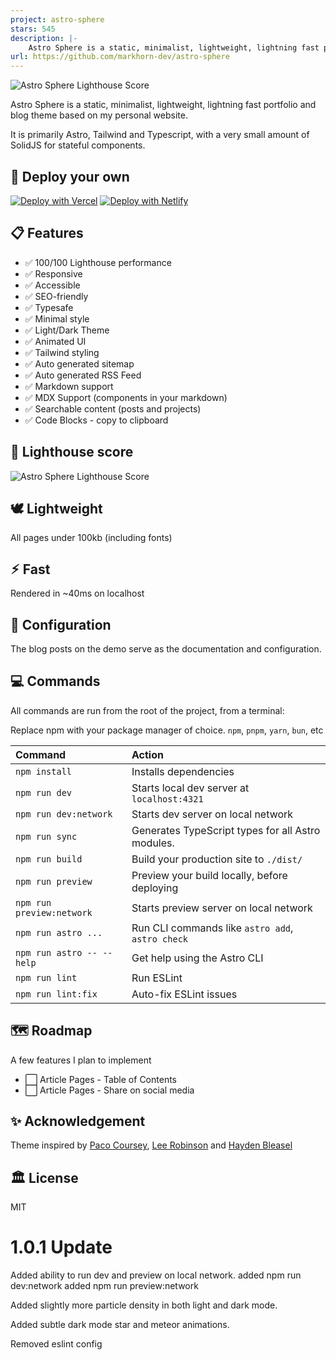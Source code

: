 ```yaml
---
project: astro-sphere
stars: 545
description: |-
    Astro Sphere is a static, minimalist, lightweight, lightning fast portfolio and blog.
url: https://github.com/markhorn-dev/astro-sphere
---
```


![Astro Sphere Lighthouse Score](_astrosphere.jpg)

Astro Sphere is a static, minimalist, lightweight, lightning fast portfolio and blog theme based on my personal website.

It is primarily Astro, Tailwind and Typescript, with a very small amount of SolidJS for stateful components.

## 🚀 Deploy your own

[![Deploy with Vercel](_deploy_vercel.svg)](https://vercel.com/new/clone?repository-url=https://github.com/markhorn-dev/astro-sphere)  [![Deploy with Netlify](_deploy_netlify.svg)](https://app.netlify.com/start/deploy?repository=https://github.com/markhorn-dev/astro-sphere)

## 📋 Features

- ✅ 100/100 Lighthouse performance
- ✅ Responsive
- ✅ Accessible
- ✅ SEO-friendly
- ✅ Typesafe
- ✅ Minimal style
- ✅ Light/Dark Theme
- ✅ Animated UI
- ✅ Tailwind styling
- ✅ Auto generated sitemap
- ✅ Auto generated RSS Feed
- ✅ Markdown support
- ✅ MDX Support (components in your markdown)
- ✅ Searchable content (posts and projects)
- ✅ Code Blocks - copy to clipboard

## 💯 Lighthouse score
![Astro Sphere Lighthouse Score](_lighthouse.png)

## 🕊️ Lightweight
All pages under 100kb (including fonts)

## ⚡︎ Fast
Rendered in ~40ms on localhost

## 📄 Configuration

The blog posts on the demo serve as the documentation and configuration.

## 💻 Commands

All commands are run from the root of the project, from a terminal:

Replace npm with your package manager of choice. `npm`, `pnpm`, `yarn`, `bun`, etc

| Command                   | Action                                           |
| :------------------------ | :----------------------------------------------- |
| `npm install`             | Installs dependencies                            |
| `npm run dev`             | Starts local dev server at `localhost:4321`      |
| `npm run dev:network`     | Starts dev server on local network               |
| `npm run sync`            | Generates TypeScript types for all Astro modules.|
| `npm run build`           | Build your production site to `./dist/`          |
| `npm run preview`         | Preview your build locally, before deploying     |
| `npm run preview:network` | Starts preview server on local network           |
| `npm run astro ...`       | Run CLI commands like `astro add`, `astro check` |
| `npm run astro -- --help` | Get help using the Astro CLI                     |
| `npm run lint`            | Run ESLint                                       |
| `npm run lint:fix`        | Auto-fix ESLint issues                           |

## 🗺️ Roadmap

A few features I plan to implement
- ⬜ Article Pages - Table of Contents
- ⬜ Article Pages - Share on social media

## ✨ Acknowledgement

Theme inspired by [Paco Coursey](https://paco.me/), [Lee Robinson](https://leerob.io/) and [Hayden Bleasel](https://www.haydenbleasel.com/)


## 🏛️ License

MIT


# 1.0.1 Update

Added ability to run dev and preview on local network.
added npm run dev:network
added npm run preview:network

Added slightly more particle density in both light and dark mode.

Added subtle dark mode star and meteor animations.

Removed eslint config


